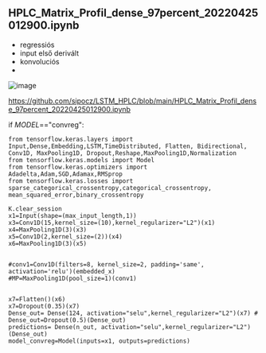 ## HPLC_Matrix_Profil_dense_97percent_20220425012900.ipynb
- regressiós
- input első derivált
- konvoluciós
- 
![image](https://user-images.githubusercontent.com/30761411/165001423-0f6de0fc-7d96-47a1-8506-8d0941cbed01.png)

https://github.com/sipocz/LSTM_HPLC/blob/main/HPLC_Matrix_Profil_dense_97percent_20220425012900.ipynb


if _MODEL_=="convreg":
    
    from tensorflow.keras.layers import Input,Dense,Embedding,LSTM,TimeDistributed, Flatten, Bidirectional, Conv1D, MaxPooling1D, Dropout,Reshape,MaxPooling1D,Normalization
    from tensorflow.keras.models import Model
    from tensorflow.keras.optimizers import Adadelta,Adam,SGD,Adamax,RMSprop
    from tensorflow.keras.losses import sparse_categorical_crossentropy,categorical_crossentropy, mean_squared_error,binary_crossentropy

    K.clear_session
    x1=Input(shape=(max_input_length,1))
    x3=Conv1D(15,kernel_size=(10),kernel_regularizer="L2")(x1)
    x4=MaxPooling1D(3)(x3)
    x5=Conv1D(2,kernel_size=(2))(x4)
    x6=MaxPooling1D(3)(x5)


    #conv1=Conv1D(filters=8, kernel_size=2, padding='same', activation='relu')(embedded_x)
    #MP=MaxPooling1D(pool_size=1)(conv1)


    x7=Flatten()(x6)
    x7=Dropout(0.35)(x7)
    Dense_out= Dense(124, activation="selu",kernel_regularizer="L2")(x7) # 
    Dense_out=Dropout(0.5)(Dense_out)
    predictions= Dense(n_out, activation="selu",kernel_regularizer="L2")(Dense_out)
    model_convreg=Model(inputs=x1, outputs=predictions)
    
